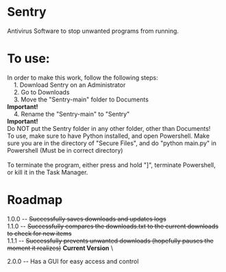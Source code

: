 # Sentry
Antivirus Software to stop unwanted programs from running.
# To use:
In order to make this work, follow the following steps:\
&nbsp; &nbsp; 1. Download Sentry on an Administrator\
&nbsp; &nbsp; 2. Go to Downloads\
&nbsp; &nbsp; 3. Move the "Sentry-main" folder to Documents\
**Important!**\
&nbsp; &nbsp; 4. Rename the "Sentry-main" to "Sentry"\
**Important!**\
Do NOT put the Sentry folder in any other folder, other than Documents!\
To use, make sure to have Python installed, and open Powershell. Make sure you are in the directory of "Secure Files", and do "python main.py" in Powershell (Must be in correct directory)\
<br>
To terminate the program, either press and hold "]", terminate Powershell, or kill it in the Task Manager.
# Roadmap
1.0.0 -- <s>Successfully saves downloads and updates logs</s>\
1.1.0 -- <s>Successfully compares the downloads.txt to the current downloads to check for new items</s>\
1.1.1 -- <s>Successfully prevents unwanted downloads (hopefully pauses the moment it realizes)</s> **Current Version** \

2.0.0 -- Has a GUI for easy access and control
